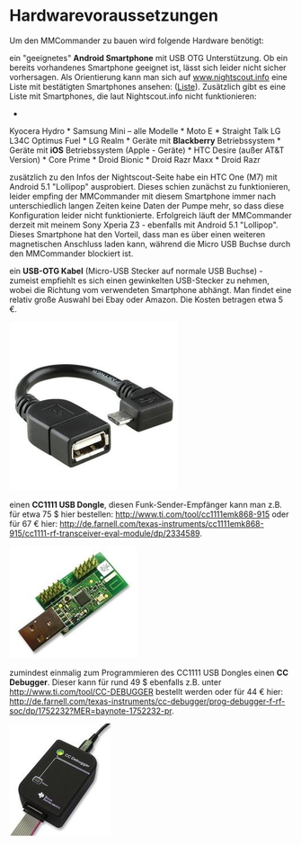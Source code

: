# Hardwarevoraussetzungen

Um den MMCommander zu bauen wird folgende Hardware benötigt:

ein "geeignetes" **Android Smartphone** mit USB OTG Unterstützung. Ob ein bereits vorhandenes Smartphone geeignet ist, lässt sich leider nicht sicher vorhersagen. Als Orientierung kann man sich auf www.nightscout.info eine Liste mit bestätigten Smartphones ansehen: ([Liste](http://www.nightscout.info/wp-content/uploads/2015/02/Nightscout-OTG-Database_CGMitC.xlsx.pdf)). Zusätzlich gibt es eine Liste mit Smartphones, die laut Nightscout.info nicht funktionieren:

 
* 
Kyocera Hydro 
* 
Samsung Mini – alle Modelle
* 
Moto E
* 
Straight Talk LG L34C Optimus Fuel
* 
LG Realm
* 
Geräte mit **Blackberry** Betriebssystem
* 
Geräte mit **iOS** Betriebssystem (Apple - Geräte)
* 
HTC Desire (außer AT&T Version)
* 
Core Prime
* 
Droid Bionic
* 
Droid Razr Maxx
* 
Droid Razr

zusätzlich zu den Infos der Nightscout-Seite habe ein HTC One (M7) mit Android 5.1 "Lollipop" ausprobiert. Dieses schien zunächst zu funktionieren, leider empfing der MMCommander mit diesem Smartphone immer nach unterschiedlich langen Zeiten keine Daten der Pumpe mehr, so dass diese Konfiguration leider nicht funktionierte. Erfolgreich läuft der MMCommander derzeit mit meinem Sony Xperia Z3 - ebenfalls mit Android 5.1 "Lollipop". Dieses Smartphone hat den Vorteil, dass man es über einen weiteren magnetischen Anschluss laden kann, während die Micro USB Buchse durch den MMCommander blockiert ist.  


ein **USB-OTG Kabel** (Micro-USB Stecker  auf normale USB  Buchse) - zumeist empfiehlt es sich einen gewinkelten USB-Stecker zu nehmen, wobei die Richtung vom verwendeten Smartphone abhängt. Man findet eine relativ große Auswahl bei Ebay oder Amazon. Die Kosten betragen etwa 5 €.

![](usb-otgklein.jpg)

einen **CC1111 USB Dongle**, diesen Funk-Sender-Empfänger kann man z.B. für etwa 75 $ hier bestellen: http://www.ti.com/tool/cc1111emk868-915 oder für 67 € hier:
http://de.farnell.com/texas-instruments/cc1111emk868-915/cc1111-rf-transceiver-eval-module/dp/2334589.

![](CC1111.jpg)

zumindest einmalig zum Programmieren des CC1111 USB Dongles einen **CC Debugger**. Dieser kann für rund 49 $ ebenfalls z.B. unter http://www.ti.com/tool/CC-DEBUGGER bestellt werden oder für 44 € hier: http://de.farnell.com/texas-instruments/cc-debugger/prog-debugger-f-rf-soc/dp/1752232?MER=baynote-1752232-pr.

![](debugger.jpg)